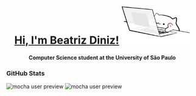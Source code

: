 <h1 align="center"> <b><a target="_blank" href="https://github.com/Beatriz-Diniz/">Hi, I'm Beatriz Diniz!</a></b>  <img src="bongo-cat-code.svg" width="180"> </h1>
<h4 align="center"> Computer Science student at the University of São Paulo </h4>

### GitHub Stats
![mocha user preview](https://github-readme-stats.vercel.app/api?username=Beatriz-Diniz&show_icons=true&bg_color=1e1e2e&text_color=cdd6f4&icon_color=cba6f7&title_color=94e2d5)
![mocha user preview](https://github-readme-stats-git-masterrstaa-rickstaa.vercel.app/api/top-langs/?username=Beatriz-Diniz&layout=compact&bg_color=1e1e2e&text_color=cdd6f4&icon_color=cba6f7&title_color=94e2d5)


